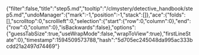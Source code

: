 {"filter":false,"title":"step5.md","tooltip":"/clmystery/detective_handbook/step5.md","undoManager":{"mark":-1,"position":-1,"stack":[]},"ace":{"folds":[],"scrolltop":0,"scrollleft":0,"selection":{"start":{"row":0,"column":0},"end":{"row":0,"column":0},"isBackwards":false},"options":{"guessTabSize":true,"useWrapMode":false,"wrapToView":true},"firstLineState":0},"timestamp":1594509573788,"hash":"5d705ec245048da995ac333bcdd21a2497d74469"}